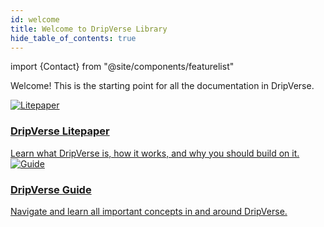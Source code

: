 ```yaml
---
id: welcome
title: Welcome to DripVerse Library
hide_table_of_contents: true
---
```

import {Contact} from "@site/components/featurelist"

Welcome! This is the starting point for all the documentation in DripVerse.

<div className="container">
  <div className="row">
    <div className="col col--6">
      <a href="/papers/litepaper">
        <div className="card">
          <div className="card__image">
            <img src={require("@site/static/docs/assets/welcome-pages/guide.jpg").default} alt="Litepaper" />
          </div>
          <div className="card__body">
            <h3>DripVerse Litepaper</h3>
            Learn what DripVerse is, how it works, and why you should build on it.
          </div>
        </div>
      </a>
    </div>
    <div className="col col--6">
      <a href="/guide/welcome">
        <div className="card">
          <div className="card__image">
            <img src={require("@site/static/docs/assets/welcome-pages/network.png").default} alt="Guide" />
          </div>
          <div className="card__body">
            <h3>DripVerse Guide</h3>
            Navigate and learn all important concepts in and around DripVerse.
          </div>
        </div>
      </a>
    </div>
  </div>
</div>

<br/>

<Contact />
